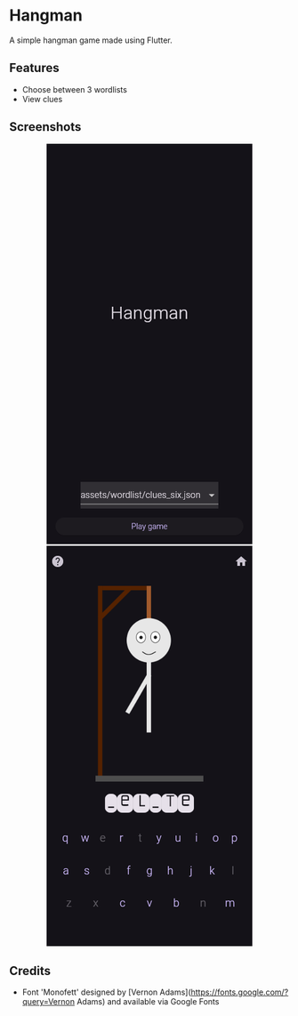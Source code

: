 # Hangman

A simple hangman game made using Flutter.

## Features
- Choose between 3 wordlists
- View clues

## Screenshots
<p align="center">
    <img src="screenshots/screenshot0.png" alt="Screenshot 0"/>
    <img src="screenshots/screenshot1.png" alt="Screenshot 1"/>
</p>

## Credits
- Font 'Monofett' designed by [Vernon Adams](https://fonts.google.com/?query=Vernon Adams) and available via Google Fonts
